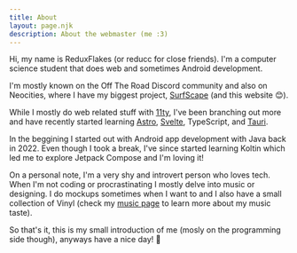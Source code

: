 ```yaml
---
title: About
layout: page.njk
description: About the webmaster (me :3)
---
```


Hi, my name is ReduxFlakes (or reducc for close friends). I'm a computer science student that does web and sometimes Android development.

I'm mostly known on the Off The Road Discord community and also on Neocities, where I have my biggest project, [SurfScape](https://surfscape.neocities.org/) (and this website 😊).

While I mostly do web related stuff with [11ty](https://www.11ty.dev/), I've been branching out more and have recently started learning [Astro](https://astro.build/), [Svelte](https://svelte.dev/), TypeScript, and [Tauri](https://tauri.app/).

In the beggining I started out with Android app development with Java back in 2022. Even though I took a break, I've since started learning Koltin which led me to explore Jetpack Compose and I'm loving it!

On a personal note, I'm a very shy and introvert person who loves tech.
When I'm not coding or procrastinating I mostly delve into music or designing. I do mockups sometimes when I want to and I also have a small collection of Vinyl (check my [music page](https://www.last.fm/user/ReduxFlakes) to learn more about my music taste).

So that's it, this is my small introduction of me (mosly on the programming side though), anyways have a nice day! 🤗
